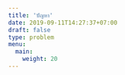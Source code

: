 ```yaml
---
title: 'ปัญหา'
date: 2019-09-11T14:27:37+07:00
draft: false
type: problem
menu:
  main:
    weight: 20
---
```

